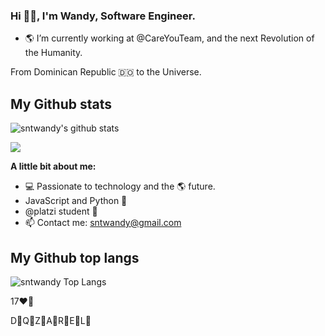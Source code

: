 <h3 align="start">Hi 👋🏼, I'm Wandy, Software Engineer.</h3>

- 🌎 I’m currently working at @CareYouTeam, and the next Revolution of the Humanity.

<p align="start" >From Dominican Republic 🇩🇴 to the Universe.</p>

## My Github stats
![sntwandy's github stats](https://github-readme-stats.vercel.app/api?username=sntwandy&show_icons=true&theme=dark)
<p >
<a href="https://github.com/sntwandy"><img src="https://img.shields.io/github/followers/Robertrm0?label=follow&style=social" /></a>
</p>

**A little bit about me:**

- 💻 Passionate to technology and the 🌎 future.
- JavaScript and Python 🐍
- @platzi student 💚
- 📫 Contact me: sntwandy@gmail.com

## My Github top langs
![sntwandy Top Langs](https://github-readme-stats.vercel.app/api/top-langs/?username=sntwandy&theme=dark&layout=compact)

17❤️🏹

D🐶Q🐶Z🐶A🐶R🐶E🐶L🐶
